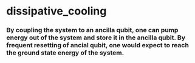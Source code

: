 # dissipative_cooling
### By coupling the system to an ancilla qubit, one can pump energy out of the system and store it in the ancilla qubit. By frequent resetting of ancial qubit, one would expect to reach the ground state energy of the system.
